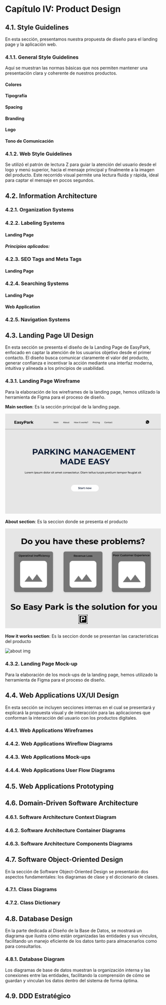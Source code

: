 # Capítulo IV: Product Design
## 4.1. Style Guidelines
En esta sección, presentamos nuestra propuesta de diseño para el landing page y la aplicación web. 

### 4.1.1. General Style Guidelines
Aquí se muestran las normas básicas que nos permiten mantener una presentación clara y coherente de nuestros productos.

#### **Colores**

 

#### Tipografía



#### **Spacing**




#### **Branding**

 #### **Logo**

 

#### Tono de Comunicación



### 4.1.2. Web Style Guidelines

Se utilizó el patrón de lectura Z para guiar la atención del usuario desde el logo y menú superior, hacia el mensaje principal y finalmente a la imagen del producto. Este recorrido visual permite una lectura fluida y rápida, ideal para captar el mensaje en pocos segundos.



## 4.2. Information Architecture


### 4.2.1. Organization Systems


### 4.2.2. Labeling Systems


#### Landing Page



##### Principios aplicados:






### 4.2.3. SEO Tags and Meta Tags

#### Landing Page



### 4.2.4. Searching Systems

#### **Landing Page**



#### **Web Application**

### 4.2.5. Navigation Systems

## 4.3. Landing Page UI Design
En esta sección se presenta el diseño de la Landing Page de EasyPark, enfocado en captar la atención de los usuarios objetivo desde el primer contacto. El diseño busca comunicar claramente el valor del producto, generar confianza e incentivar la acción mediante una interfaz moderna, intuitiva y alineada a los principios de usabilidad.

### 4.3.1. Landing Page Wireframe
Para la elaboración de los wireframes de la landing page, hemos utilizado la herramienta de Figma para el proceso de diseño.

**Main section**: Es la sección principal de la landing page.

![main img](/assets/images/chapter-IV/LandingPage-wireframe-Main.png)

**About section**: Es la seccion donde se presenta el producto

![about img](/assets/images/chapter-IV/LandingPage-wireframe-About.png)

**How it works section**: Es la seccion donde se presentan las caracteristicas del producto

![about img](/assets/images/chapter-IV/LandingPage-wireframe-Howitworks_.png)

### 4.3.2. Landing Page Mock-up
Para la elaboración de los mock-ups de la landing page, hemos utilizado la herramienta de Figma para el proceso de diseño.

## 4.4. Web Applications UX/UI Design
En esta sección se incluyen secciones internas en el cual se presentará y explicará la propuesta visual y de interacción para las aplicaciones que conforman la interacción del usuario con los productos digitales.

### 4.4.1. Web Applications Wireframes


### 4.4.2. Web Applications Wireflow Diagrams




### 4.4.3. Web Applications Mock-ups




### 4.4.4. Web Applications User Flow Diagrams


## 4.5. Web Applications Prototyping


## 4.6. Domain-Driven Software Architecture



### 4.6.1. Software Architecture Context Diagram


### 4.6.2. Software Architecture Container Diagrams



### 4.6.3. Software Architecture Components Diagrams




## 4.7. Software Object-Oriented Design
En la sección de Software Object-Oriented Design se presentarán dos aspectos fundamentales: los diagramas de clase y el diccionario de clases.

### 4.7.1. Class Diagrams



### 4.7.2. Class Dictionary


## 4.8. Database Design
En la parte dedicada al Diseño de la Base de Datos, se mostrará un diagrama que ilustra cómo están organizadas las entidades y sus vínculos, facilitando un manejo eficiente de los datos tanto para almacenarlos como para consultarlos.

### 4.8.1. Database Diagram
Los diagramas de base de datos muestran la organización interna y las conexiones entre las entidades, facilitando la comprensión de cómo se guardan y vinculan los datos dentro del sistema de forma óptima.


## 4.9. DDD Estratégico


